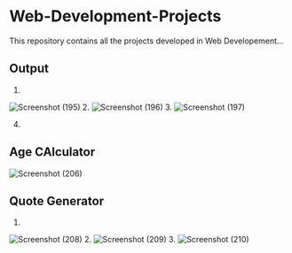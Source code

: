 # Web-Development-Projects
This repository contains all the projects developed in Web Developement...

## Output

1. 
![Screenshot (195)](https://github.com/Talibiq123/Web-Development-Projects/assets/32438477/92e19184-97a5-44ea-97ed-5e2bed7f688d)
2.
![Screenshot (196)](https://github.com/Talibiq123/Web-Development-Projects/assets/32438477/3b66804a-83ad-4f39-9cb2-05b3c5ebda5e)
3.
![Screenshot (197)](https://github.com/Talibiq123/Web-Development-Projects/assets/32438477/7df8ab8e-06d0-43b6-a029-4c6b6c6ef5e0)

4. 
## Age CAlculator
![Screenshot (206)](https://github.com/Talibiq123/Web-Development-Projects/assets/32438477/e1b0b7ff-bf60-4dbd-8b5b-e98d0fd59d4f)

## Quote Generator
1. 
![Screenshot (208)](https://github.com/Talibiq123/Web-Development-Projects/assets/32438477/6c53fc73-88d3-4796-b349-c67f9a484abe)
2.
![Screenshot (209)](https://github.com/Talibiq123/Web-Development-Projects/assets/32438477/6b1a84d6-a054-478a-909a-56f2e628845b)
3. 
![Screenshot (210)](https://github.com/Talibiq123/Web-Development-Projects/assets/32438477/814c74f6-671e-48ab-9401-a27b7961758d)
